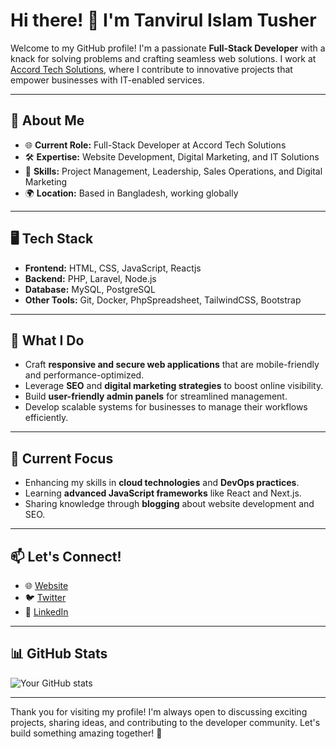 # Hi there! 👋 I'm Tanvirul Islam Tusher

Welcome to my GitHub profile! I'm a passionate **Full-Stack Developer** with a knack for solving problems and crafting seamless web solutions. I work at [Accord Tech Solutions](https://www.accordtechsolutions.com), where I contribute to innovative projects that empower businesses with IT-enabled services.

---

## 🚀 About Me
- 🌐 **Current Role:** Full-Stack Developer at Accord Tech Solutions
- 🛠️ **Expertise:** Website Development, Digital Marketing, and IT Solutions
- 🎯 **Skills:** Project Management, Leadership, Sales Operations, and Digital Marketing
- 🌍 **Location:** Based in Bangladesh, working globally

---

## 🖥️ Tech Stack
- **Frontend:** HTML, CSS, JavaScript, Reactjs
- **Backend:** PHP, Laravel, Node.js
- **Database:** MySQL, PostgreSQL
- **Other Tools:** Git, Docker, PhpSpreadsheet, TailwindCSS, Bootstrap

---

## 🌟 What I Do
- Craft **responsive and secure web applications** that are mobile-friendly and performance-optimized.
- Leverage **SEO** and **digital marketing strategies** to boost online visibility.
- Build **user-friendly admin panels** for streamlined management.
- Develop scalable systems for businesses to manage their workflows efficiently.

---

## 🌱 Current Focus
- Enhancing my skills in **cloud technologies** and **DevOps practices**.
- Learning **advanced JavaScript frameworks** like React and Next.js.
- Sharing knowledge through **blogging** about website development and SEO.

---

## 📫 Let's Connect!
- 🌐 [Website](https://www.accordtechsolutions.com)
- 🐦 [Twitter](https://x.com/tanvirul_tusher)
- 💼 [LinkedIn](https://bd.linkedin.com/in/tanvirul-islam-tusher-87982789?trk=people-guest_people_search-card)

---

## 📊 GitHub Stats
![Your GitHub stats](https://github-readme-stats.vercel.app/api?username=tusherATS&show_icons=true&theme=radical)

---

Thank you for visiting my profile! I'm always open to discussing exciting projects, sharing ideas, and contributing to the developer community. Let's build something amazing together! 🚀
